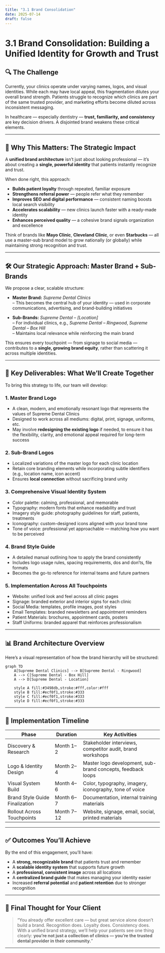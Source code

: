 ```yaml
---
title: "3.1 Brand Consolidation"
date: 2025-07-14
draft: false
---
```


# 3.1 Brand Consolidation: Building a Unified Identity for Growth and Trust

## 🔍 The Challenge

Currently, your clinics operate under varying names, logos, and visual identities. While each may have local appeal, this fragmentation dilutes your overall brand strength. Patients struggle to recognize which clinics are part of the same trusted provider, and marketing efforts become diluted across inconsistent messaging.

In healthcare — especially dentistry — **trust, familiarity, and consistency** are key decision drivers. A disjointed brand weakens these critical elements.

---

## 🧭 Why This Matters: The Strategic Impact

A **unified brand architecture** isn’t just about looking professional — it’s about creating a **single, powerful identity** that patients instantly recognize and trust.

When done right, this approach:

- **Builds patient loyalty** through repeated, familiar exposure  
- **Strengthens referral power** — people refer what they remember  
- **Improves SEO and digital performance** — consistent naming boosts local search visibility  
- **Accelerates scalability** — new clinics launch faster with a ready-made identity  
- **Enhances perceived quality** — a cohesive brand signals organization and excellence  

Think of brands like **Mayo Clinic**, **Cleveland Clinic**, or even **Starbucks** — all use a master-sub brand model to grow nationally (or globally) while maintaining strong recognition and trust.

---

## 🛠️ Our Strategic Approach: Master Brand + Sub-Brands

We propose a clear, scalable structure:

- **Master Brand:** *Supreme Dental Clinics*  
  – This becomes the central hub of your identity — used in corporate communications, advertising, and brand-building initiatives

- **Sub-Brands:** *Supreme Dental – [Location]*  
  – For individual clinics, e.g., *Supreme Dental – Ringwood*, *Supreme Dental – Box Hill*  
  – Maintains local relevance while reinforcing the main brand

This ensures every touchpoint — from signage to social media — contributes to a **single, growing brand equity**, rather than scattering it across multiple identities.

---

## 🎨 Key Deliverables: What We’ll Create Together

To bring this strategy to life, our team will develop:

### 1. **Master Brand Logo**
- A clean, modern, and emotionally resonant logo that represents the values of Supreme Dental Clinics  
- Designed to work across all mediums: digital, print, signage, uniforms, etc.  
- May involve **redesigning the existing logo** if needed, to ensure it has the flexibility, clarity, and emotional appeal required for long-term success

### 2. **Sub-Brand Logos**
- Localized variations of the master logo for each clinic location  
- Retain core branding elements while incorporating subtle identifiers (e.g., location name, icon accent)  
- Ensures **local connection** without sacrificing brand unity

### 3. **Comprehensive Visual Identity System**
- Color palette: calming, professional, and memorable  
- Typography: modern fonts that enhance readability and trust  
- Imagery style guide: photography guidelines for staff, patients, treatments  
- Iconography: custom-designed icons aligned with your brand tone  
- Tone of voice: professional yet approachable — matching how you want to be perceived

### 4. **Brand Style Guide**
- A detailed manual outlining how to apply the brand consistently  
- Includes logo usage rules, spacing requirements, dos and don’ts, file formats  
- Becomes the go-to reference for internal teams and future partners

### 5. **Implementation Across All Touchpoints**
- Website: unified look and feel across all clinic pages  
- Signage: branded exterior and interior signs for each clinic  
- Social Media: templates, profile images, post styles  
- Email Templates: branded newsletters and appointment reminders  
- Patient Materials: brochures, appointment cards, posters  
- Staff Uniforms: branded apparel that reinforces professionalism

---

## 📊 Brand Architecture Overview

Here’s a visual representation of how the brand hierarchy will be structured:

```mermaid
graph TD
    A[Supreme Dental Clinics] --> B[Supreme Dental - Ringwood]
    A --> C[Supreme Dental - Box Hill]
    A --> D[Supreme Dental - Location]
    
    style A fill:#3498db,stroke:#fff,color:#fff
    style B fill:#ecf0f1,stroke:#333
    style C fill:#ecf0f1,stroke:#333
    style D fill:#ecf0f1,stroke:#333
```

---

## 📅 Implementation Timeline

| Phase | Duration | Key Activities |
|-------|----------|----------------|
| Discovery & Research | Month 1–2 | Stakeholder interviews, competitor audit, brand workshops |
| Logo & Identity Design | Month 2–4 | Master logo development, sub-brand concepts, feedback loops |
| Visual System Build | Month 4–6 | Color, typography, imagery, iconography, tone of voice |
| Brand Style Guide Finalization | Month 6–7 | Documentation, internal training materials |
| Rollout Across Touchpoints | Month 7–12 | Website, signage, email, social, printed materials |

---

## ✅ Outcomes You’ll Achieve

By the end of this engagement, you’ll have:

- A **strong, recognizable brand** that patients trust and remember  
- A **scalable identity system** that supports future growth  
- A **professional, consistent image** across all locations  
- A **centralized brand guide** that makes managing your identity easier  
- Increased **referral potential** and **patient retention** due to stronger recognition  

---

## 💬 Final Thought for Your Client

> “You already offer excellent care — but great service alone doesn’t build a brand. Recognition does. Loyalty does. Consistency does. With a unified brand strategy, we’ll help your patients see one thing clearly: **you’re not just a collection of clinics — you’re the trusted dental provider in their community.**”

---